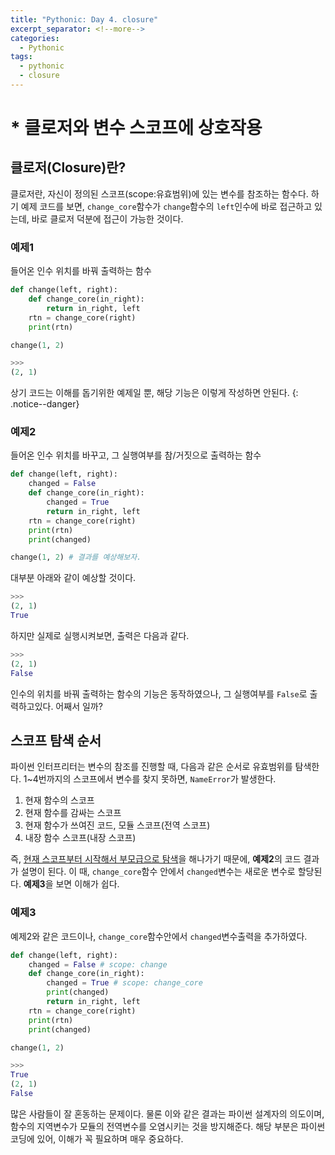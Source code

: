```yaml
---
title: "Pythonic: Day 4. closure"
excerpt_separator: <!--more-->
categories:
  - Pythonic
tags: 
  - pythonic
  - closure 
---
```

# * 클로저와 변수 스코프에 상호작용
## 클로저(Closure)란?
클로저란, 자신이 정의된 스코프(scope:유효범위)에 있는 변수를 참조하는 함수다. 하기 예제 코드를 보면, `change_core`함수가 `change`함수의 `left`인수에 바로 접근하고 있는데, 바로 클로저 덕분에 접근이 가능한 것이다.

### 예제1
들어온 인수 위치를 바꿔 출력하는 함수

```python
def change(left, right):
    def change_core(in_right):
        return in_right, left
    rtn = change_core(right)
    print(rtn)

change(1, 2)

>>>
(2, 1)
```
<!--more-->

상기 코드는 이해를 돕기위한 예제일 뿐,  해당 기능은 이렇게 작성하면 안된다.
{: .notice--danger}


### 예제2
들어온 인수 위치를 바꾸고, 그 실행여부를 참/거짓으로 출력하는 함수
```python
def change(left, right):
    changed = False
    def change_core(in_right):
        changed = True
        return in_right, left
    rtn = change_core(right)
    print(rtn)
    print(changed)

change(1, 2) # 결과를 예상해보자.
```
대부분 아래와 같이 예상할 것이다.

```python
>>>
(2, 1)
True
```
하지만 실제로 실행시켜보면, 출력은 다음과 같다.
```python
>>>
(2, 1)
False
```
인수의 위치를 바꿔 출력하는 함수의 기능은 동작하였으나, 그 실행여부를 `False`로 출력하고있다. 어째서 일까?

## 스코프 탐색 순서
파이썬 인터프리터는 변수의 참조를 진행할 때, 다음과 같은 순서로 유효범위를 탐색한다. 1~4번까지의 스코프에서 변수를 찾지 못하면, `NameError`가 발생한다.
1. 현재 함수의 스코프
2. 현재 함수를 감싸는 스코프
3. 현재 함수가 쓰여진 코드, 모듈 스코프(전역 스코프)
4. 내장 함수 스코프(내장 스코프)

즉, <U>현재 스코프부터 시작해서 부모급으로 탐색</U>을 해나가기 때문에, **예제2**의 코드 결과가 설명이 된다. 이 때, `change_core`함수 안에서 `changed`변수는 새로운 변수로 할당된다. **예제3**을 보면 이해가 쉽다.
### 예제3
예제2와 같은 코드이나, `change_core`함수안에서 `changed`변수출력을 추가하였다.
```python
def change(left, right):
    changed = False # scope: change
    def change_core(in_right):
        changed = True # scope: change_core
        print(changed)
        return in_right, left
    rtn = change_core(right)
    print(rtn)
    print(changed)

change(1, 2)

>>>
True
(2, 1)
False
```
많은 사람들이 잘 혼동하는 문제이다. 물론 이와 같은 결과는 파이썬 설계자의 의도이며, 함수의 지역변수가 모듈의 전역변수를 오염시키는 것을 방지해준다. 해당 부분은 파이썬 코딩에 있어, 이해가 꼭 필요하며 매우 중요하다.
